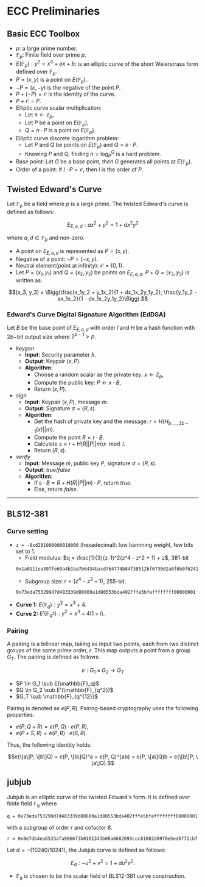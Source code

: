 # ECC Preliminaries
## Basic ECC Toolbox
- $p$: a large prime number.
- $\mathbb{F}_p$: Finite field over prime $p$.
- $E(\mathbb{F}_p): y^2=x^3+ax+b$: is an elliptic curve of the short Weierstrass form defined over $\mathbb{F}_p$.
- $P = (x, y)$ is a point on $E(\mathbb{F}_p)$.
- $-P = (x, -y)$ is the negative of the point $P$.
- $P + (-P) = \mathcal{O}$ is the identity of the curve.
- $P + \mathcal{O} = P$.
- Elliptic curve scalar multiplication:
    - Let $n \leftarrow \mathbb{Z}_p$,
    - Let $P$ be a point on $E(\mathbb{F}_p)$,
    - $Q = n \cdot P$ is a point on $E(\mathbb{F}_p)$.
- Elliptic curve discrete logarithm problem:
    - Let $P$ and $Q$ be points on $E(\mathbb{F}_p)$ and $Q = n \cdot P$.
    - Knowing $P$ and $Q$, finding $n = \log_P^Q$ is a hard problem.
- Base point: Let $G$ be a base point, then $G$ generates all points at $E(\mathbb{F}_p)$.
- Order of a point: If $l\cdot P = \mathcal{O}$, then $l$ is the order of $P$.

## Twisted Edward's Curve
Let $\mathbb{F}_p$ be a field where $p$ is a large prime. The twisted Edward's curve is defined as follows:

$$ E_{E, a, d}: ax^2 + y^2 = 1 + dx^2y^2$$

where $a, d \in \mathbb{F}_p$ and non-zero.

* A point on $E_{E, a, d}$ is represented as $P = (x, y)$.
* Negative of a point: $-P = (-x, y)$.
* Neutral element(point at infinity): $\mathcal{O} = (0,1)$.
* Let $P = (x_1, y_1)$ and $Q = (x_2, y_2)$ be points on $E_{E, a, d}$. $P+Q = (x_3, y_3)$ is written as:

$$(x_3, y_3) = \Bigg(\frac{x_1y_2 + y_1x_2}{1 + dx_1x_2y_1y_2}, \frac{y_1y_2 - ax_1x_2}{1 - dx_1x_2y_1y_2}\Bigg).$$


### Edward's Curve Digital Signature Algorithm (EdDSA)
Let $B$ be the base point of $E_{E, a, d}$ with order $l$ and $H$ be a hash function with $2b-$bit output size where $2^{b-1} > p$.
* $keygen$
    * **Input**: Security parameter $\lambda$.
    * **Output**: Keypair $(x, P)$.
    * **Algorithm**:
        * Choose a random scalar as the private key: $x \leftarrow \mathbb{Z}_p$,
        * Compute the public key: $P \leftarrow x \cdot B$,
        * Return $(x, P)$.
* $sign$
    * **Input**: Keypair $(x, P)$, message $m$.
    * **Output**: Signature $\sigma = (R, s)$.
    * **Algorithm**:
        * Get the hash of private key and the message: $r = H(H_{b, \ldots, 2b-1}(x) || m)$.
        * Compute the point $R = r \cdot B$.
        * Calculate $s \equiv r + H(R || P|| m) x \mod{l}$.
        * Return $(R, s)$.
* $verify$
    * **Input**: Message $m$, public key $P$, signature $\sigma = (R, s)$.
    * **Output**: $true/false$
    * **Algorithm**:
        * If $s \cdot B = R + H(R || P|| m) \cdot P$, return $true$.
        * Else, return $false$.


---


## BLS12-381

### Curve setting
* `z = -0xd201000000010000` (hexadecimal): low hamming weight, few bits set to $1$.
    * Field modulus: $q = \frac{1}{3}(z-1)^2(z^4 - z^2 + 1) + z$, $381$-bit
  ```ignore
  0x1a0111ea397fe69a4b1ba7b6434bacd764774b84f38512bf6730d2a0f6b0f6241eabfffeb153ffffb9feffffffffaaab	
  ```
    * Subgroup size: $r = (z^4 - z^2 + 1)$, $255$-bit.
  ```ignore
  0x73eda753299d7d483339d80809a1d80553bda402fffe5bfeffffffff00000001
  ```
* **Curve 1:** $E(\mathbb{F}_q): y^2 = x^3 + 4$.
* **Curve 2:** $E'(\mathbb{F}_{q^2}): y^2 = x^3 + 4 (1 + i)$.

### Pairing
A pairing is a bilinear map, taking as input two points, each from two distinct groups of the same prime order, $r$. This map outputs a point from a group $G_T$. The pairing is defined as follows:

$$e: G_1 \times G_2 \rightarrow G_T$$

* $P \in G_1 \sub E(\mathbb{F}_q)$
* $Q \in G_2 \sub E'(\mathbb{F}_{q^2})$
* $G_T \sub \mathbb{F}_{q^{12}}$

Pairing is denoted as $e(P, R)$. Pairing-based cryptography uses the following properties:
* $e(P, Q+R) = e(P, Q) \cdot e(P, R)$,
* $e(P+S, R) = e(P, R) \cdot e(S, R)$.

Thus, the following identity holds:

$$e(\[a\]P, \[b\]Q) = e(P, \[b\]Q)^a = e(P, Q)^{ab} = e(P, \[a\]Q)b = e(\[b\]P, \[a\]Q).$$


## jubjub

Jubjub is an elliptic curve of the twisted Edward's form. It is defined over finite field $\mathbb{F}_q$ where
```ignore 
q = 0x73eda753299d7d483339d80809a1d80553bda402fffe5bfeffffffff00000001
```
with a subgroup of order $r$ and cofactor $8$.
```ignore 
r = 0x0e7db4ea6533afa906673b0101343b00a6682093ccc81082d0970e5ed6f72cb7
```
Let $d = -(10240/10241)$, the Jubjub curve is defined as follows:

$$E_{d}: -u^2 + v^2 = 1 + du^2v^2.$$

* $\mathbb{F}_q$ is chosen to be the scalar field of BLS12-381 curve construction.
